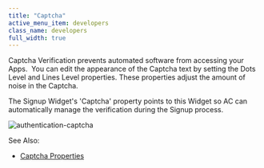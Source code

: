 ```yaml
---
title: "Captcha"
active_menu_item: developers
class_name: developers
full_width: true
---
```



Captcha Verification prevents automated software from accessing your Apps.  You can edit the appearance of the Captcha text by setting the Dots Level and Lines Level properties. These properties adjust the amount of noise in the Captcha.

The Signup Widget's 'Captcha' property points to this Widget so AC can automatically manage the verification during the Signup process.

![authentication-captcha](/img/docs/authentication-captcha.png)

See Also:

 - [Captcha Properties](../../../widget-properties-events/authentication/authcaptcha)

